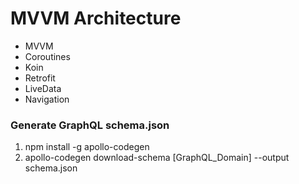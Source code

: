 # MVVM Architecture
- MVVM
- Coroutines
- Koin
- Retrofit
- LiveData
- Navigation

### Generate GraphQL schema.json
1. npm install -g apollo-codegen
2. apollo-codegen download-schema [GraphQL_Domain] --output schema.json
